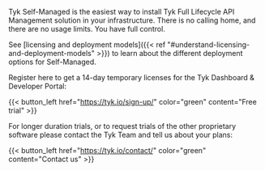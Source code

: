 ---
---

Tyk Self-Managed is the easiest way to install Tyk Full Lifecycle API Management solution in your infrastructure. There is no calling home, and there are no usage limits. You have full control. 

See [licensing and deployment models]({{< ref "#understand-licensing-and-deployment-models" >}}) to learn about the different deployment options for Self-Managed.

Register here to get a 14-day temporary licenses for the Tyk Dashboard & Developer Portal:

{{< button_left href="https://tyk.io/sign-up/" color="green" content="Free trial" >}}

For longer duration trials, or to request trials of the other proprietary software please contact the Tyk Team and tell us about your plans:

{{< button_left href="https://tyk.io/contact/" color="green" content="Contact us" >}}